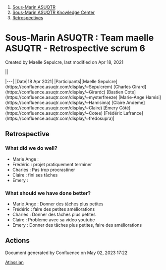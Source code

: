 1. [Sous-Marin ASUQTR](index.html)
2. [Sous-Marin ASUQTR Knowledge Center](Sous-Marin-ASUQTR-Knowledge-Center_5144578.html)
3. [Retrospectives](Retrospectives_39223358.html)

# Sous-Marin ASUQTR : Team maelle ASUQTR - Retrospective scrum 6

Created by Maelle Sepulcre, last modified on Apr 18, 2021

||
<colgroup><col /><col /></colgroup>|---|
|Date|<time>18 Apr 2021</time>|
|Participants|[Maelle Sepulcre](https://confluence.asuqtr.com/display/~Sepulcrem) [Charles Girard](https://confluence.asuqtr.com/display/~Girardc) [Bastien Cote](https://confluence.asuqtr.com/display/~mysterfreeze) [Marie-Ange Hamisi](https://confluence.asuqtr.com/display/~Hamisima) [Claire Andeme](https://confluence.asuqtr.com/display/~Claire) [&Eacute;mery C&ocirc;t&eacute;](https://confluence.asuqtr.com/display/~Cotee) [Fr&eacute;d&eacute;ric Lafrance](https://confluence.asuqtr.com/display/~fredosupra)|
  

## Retrospective

### What did we do well?

* Marie Ange :
* Frédéric : projet pratiquement terminer
* Charles : Pas trop procrastiner
* Claire : fini ses tâches
* Emery :

### What should we have done better?

* Marie Ange : Donner des tâches plus petites
* Frédéric : faire des petites améliorations
* Charles : Donner des tâches plus petites
* Claire : Probleme avec sa video youtube
* Emery : Donner des tâches plus petites, faire des améliorations

## Actions

Document generated by Confluence on May 02, 2023 17:22

[Atlassian](https://www.atlassian.com/)
